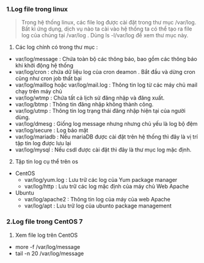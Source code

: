 ### 1.Log file trong linux 

> Trong hệ thống linux, các file log được cài đặt trong thư mục /var/log. Bất kì ứng dụng, dịch vụ nào ta cài vào hệ thống ta có thể tạo ra file log của chúng tại /var/log . Dùng ls -l/var/log để xem thư mục này.

1. Các log chính có trong thư mục :
- var/log/message : Chứa toàn bộ các thông báo, bao gồm các thông báo khi khởi động hệ thống
- var/log/cron : chứa dữ liệu log của cron deamon . Bắt đầu và dừng cron cũng như cron job thất bại 
- var/log/maillog hoặc var/log/mail.log : Thông tin log từ các máy chủ mail chạy trên máy chủ 
- var/log/wtmp : Chứa tất cả lịch sử đăng nhập và đăng xuất.
- var/log/btmp : Thông tin đăng nhập không thành công.
- var/log/utmp : Thông tin log trạng thái đăng nhập hiện tại của người dùng.
- var/log/dmesg : Giống log message nhưng nhưng chủ yếu là log bộ đệm 
- var/log/secure : Log bảo mật 
- var/log/mariadb : Nếu mariaDB được cài đặt trên hệ thống thì đây là vị trí tập tin log được lưu lại 
- var/log/mysql : Nếu csdl được cài đặt thì đây là thư mục log mặc định.

2. Tập tin log cụ thể trên os 

- CentOS 
	- var/log/yum.log : Lưu trữ các log của Yum package manager 
	- var/log/http : Lưu trữ các log mặc định của máy chủ Web Apache
- Ubuntu 
	- var/log/apache2 : Thông tin log của máy của web Apache
	- var/log/apt : Lưu trữ log của ubunto package management 

### 2.Log file trong CentOS 7

1. Xem file log trên CentOS 

- more -f /var/log/message
- tail -n 20 /var/log/message 
